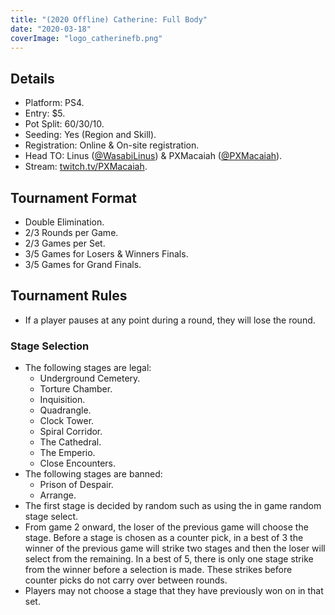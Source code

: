 ```yaml
---
title: "(2020 Offline) Catherine: Full Body"
date: "2020-03-18"
coverImage: "logo_catherinefb.png"
---
```


## Details

- Platform: PS4.
- Entry: $5.
- Pot Split: 60/30/10.
- Seeding: Yes (Region and Skill).
- Registration: Online & On-site registration.
- Head TO: Linus ([@WasabiLinus](https://twitter.com/WasabiLinus)) & PXMacaiah ([@PXMacaiah](https://twitter.com/PXMacaiah)).
- Stream: [twitch.tv/PXMacaiah](http://www.twitch.tv/PXMacaiah).

## Tournament Format

- Double Elimination.
- 2/3 Rounds per Game.
- 2/3 Games per Set.
- 3/5 Games for Losers & Winners Finals.
- 3/5 Games for Grand Finals.

## Tournament Rules

- If a player pauses at any point during a round, they will lose the round.

### Stage Selection

- The following stages are legal:
    - Underground Cemetery.
    - Torture Chamber.
    - Inquisition.
    - Quadrangle.
    - Clock Tower.
    - Spiral Corridor.
    - The Cathedral.
    - The Emperio.
    - Close Encounters.
- The following stages are banned:
    - Prison of Despair.
    - Arrange.
- The first stage is decided by random such as using the in game random stage select.
- From game 2 onward, the loser of the previous game will choose the stage. Before a stage is chosen as a counter pick, in a best of 3 the winner of the previous game will strike two stages and then the loser will select from the remaining. In a best of 5, there is only one stage strike from the winner before a selection is made. These strikes before counter picks do not carry over between rounds.
- Players may not choose a stage that they have previously won on in that set.
